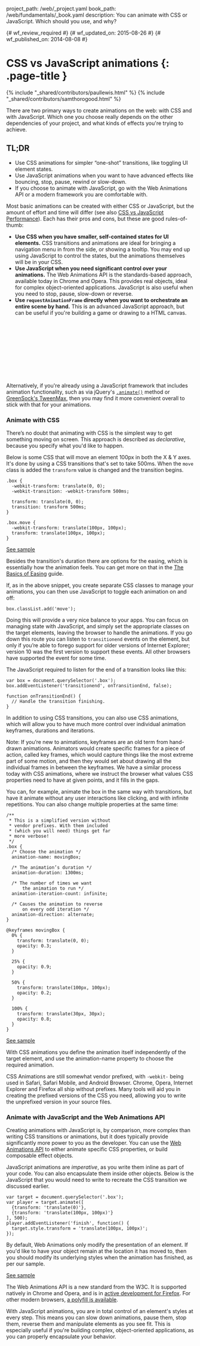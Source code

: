 project_path: /web/_project.yaml
book_path: /web/fundamentals/_book.yaml
description: You can animate with CSS or JavaScript. Which should you use, and why?

{# wf_review_required #}
{# wf_updated_on: 2015-08-26 #}
{# wf_published_on: 2014-08-08 #}

# CSS vs JavaScript animations {: .page-title }

{% include "_shared/contributors/paullewis.html" %}
{% include "_shared/contributors/samthorogood.html" %}

There are two primary ways to create animations on the web: with CSS and with JavaScript. Which one you choose really depends on the other dependencies of your project, and what kinds of effects you're trying to achieve.

## TL;DR
- Use CSS animations for simpler “one-shot” transitions, like toggling UI element states.
- Use JavaScript animations when you want to have advanced effects like bouncing, stop, pause, rewind or slow-down.
- If you choose to animate with JavaScript, go with the Web Animations API or a modern framework you are comfortable with.


Most basic animations can be created with either CSS or JavaScript, but the amount of effort and time will differ (see also [CSS vs JavaScript Performance](animations-and-performance#css-vs-javascript-performance)). Each has their pros and cons, but these are good rules-of-thumb:

* **Use CSS when you have smaller, self-contained states for UI elements.** CSS transitions and animations are ideal for bringing a navigation menu in from the side, or showing a tooltip. You may end up using JavaScript to control the states, but the animations themselves will be in your CSS.
* **Use JavaScript when you need significant control over your animations.** The Web Animations API is the standards-based approach, available today in Chrome and Opera. This provides real objects, ideal for complex object-oriented applications. JavaScript is also useful when you need to stop, pause, slow-down or reverse.
* **Use `requestAnimationFrame` directly when you want to orchestrate an entire scene by hand.** This is an advanced JavaScript approach, but can be useful if you're building a game or drawing to a HTML canvas.

<div class="video-wrapper">
  <iframe class="devsite-embedded-youtube-video" data-video-id="WaNoqBAp8NI"
          data-autohide="1" data-showinfo="0" frameborder="0" allowfullscreen>
  </iframe>
</div>

Alternatively, if you're already using a JavaScript framework that includes animation functionality, such as via jQuery's [`.animate()`](https://api.jquery.com/animate/) method or [GreenSock's TweenMax](https://github.com/greensock/GreenSock-JS/tree/master/src/minified), then you may find it more convenient overall to stick with that for your animations.

### Animate with CSS

There’s no doubt that animating with CSS is the simplest way to get something moving on screen. This approach is described as *declarative*, because you specify what you'd like to happen.

Below is some CSS that will move an element 100px in both the X & Y axes. It's done by using a CSS transitions that's set to take 500ms. When the `move` class is added the `transform` value is changed and the transition begins.


    .box {
      -webkit-transform: translate(0, 0);
      -webkit-transition: -webkit-transform 500ms;
    
      transform: translate(0, 0);
      transition: transform 500ms;
    }
    
    .box.move {
      -webkit-transform: translate(100px, 100px);
      transform: translate(100px, 100px);
    }
    

<a href="https://googlesamples.github.io/web-fundamentals/samples/fundamentals/design-and-ui/animations/box-move-simple.html">See sample</a>

Besides the transition's duration there are options for the easing, which is essentially how the animation feels. You can get more on that in the [The Basics of Easing](the-basics-of-easing) guide.

If, as in the above snippet, you create separate CSS classes to manage your animations, you can then use JavaScript to toggle each animation on and off:


    box.classList.add('move');
    

Doing this will provide a very nice balance to your apps. You can focus on managing state with JavaScript, and simply set the appropriate classes on the target elements, leaving the browser to handle the animations. If you go down this route you can listen to `transitionend` events on the element, but only if you’re able to forego support for older versions of Internet Explorer; version 10 was the first version to support these events. All other browsers have supported the event for some time.

The JavaScript required to listen for the end of a transition looks like this:


    var box = document.querySelector('.box');
    box.addEventListener('transitionend', onTransitionEnd, false);
    
    function onTransitionEnd() {
      // Handle the transition finishing.
    }
    

In addition to using CSS transitions, you can also use CSS animations, which will allow you to have much more control over individual animation keyframes, durations and iterations.

Note: If you’re new to animations, keyframes are an old term from hand-drawn animations. Animators would create specific frames for a piece of action, called key frames, which would capture things like the most extreme part of some motion, and then they would set about drawing all the individual frames in between the keyframes. We have a similar process today with CSS animations, where we instruct the browser what values CSS properties need to have at given points, and it fills in the gaps.

You  can, for example, animate the box in the same way with transitions, but have it animate without any user interactions like clicking, and with infinite repetitions. You can also change multiple properties at the same time:


    /**
     * This is a simplified version without
     * vendor prefixes. With them included
     * (which you will need) things get far
     * more verbose!
     */
    .box {
      /* Choose the animation */
      animation-name: movingBox;
    
      /* The animation’s duration */
      animation-duration: 1300ms;
    
      /* The number of times we want
          the animation to run */
      animation-iteration-count: infinite;
    
      /* Causes the animation to reverse
          on every odd iteration */
      animation-direction: alternate;
    }
    
    @keyframes movingBox {
      0% {
        transform: translate(0, 0);
        opacity: 0.3;
      }
    
      25% {
        opacity: 0.9;
      }
    
      50% {
        transform: translate(100px, 100px);
        opacity: 0.2;
      }
    
      100% {
        transform: translate(30px, 30px);
        opacity: 0.8;
      }
    }
    

<a href="https://googlesamples.github.io/web-fundamentals/samples/fundamentals/design-and-ui/animations/box-move-keyframes.html">See sample</a>

With CSS animations you define the animation itself independently of the target element, and use the animation-name property to choose the required animation.

CSS Animations are still somewhat vendor prefixed, with `-webkit-` being used in Safari, Safari Mobile, and Android Browser. Chrome, Opera, Internet Explorer and Firefox all ship without prefixes. Many tools will aid you in creating the prefixed versions of the CSS you need, allowing you to write the unprefixed version in your source files.

### Animate with JavaScript and the Web Animations API

Creating animations with JavaScript is, by comparison, more complex than writing CSS transitions or animations, but it does typically provide significantly more power to you as the developer. You can use the [Web Animations API](https://w3c.github.io/web-animations/) to either animate specific CSS properties, or build composable effect objects.

JavaScript animations are *imperative*, as you write them inline as part of your code. You can also encapsulate them inside other objects. Below is the JavaScript that you would need to write to recreate the CSS transition we discussed earlier.


    var target = document.querySelector('.box');
    var player = target.animate([
      {transform: 'translate(0)'},
      {transform: 'translate(100px, 100px)'}
    ], 500);
    player.addEventListener('finish', function() {
      target.style.transform = 'translate(100px, 100px)';
    });
    

By default, Web Animations only modify the presentation of an element. If you'd like to have your object remain at the location it has moved to, then you should modify its underlying styles when the animation has finished, as per our sample.

<a href="https://googlesamples.github.io/web-fundamentals/samples/fundamentals/design-and-ui/animations/box-move-wa.html">See sample</a>

The Web Animations API is a new standard from the W3C. It is supported natively in Chrome and Opera, and is in [active development for Firefox](https://birtles.github.io/areweanimatedyet/). For other modern browsers, [a polyfill is available](https://github.com/web-animations/web-animations-js).

With JavaScript animations, you are in total control of an element's styles at every step. This means you can slow down animations, pause them, stop them, reverse them and manipulate elements as you see fit. This is especially useful if you're building complex, object-oriented applications, as you can properly encapsulate your behavior.
